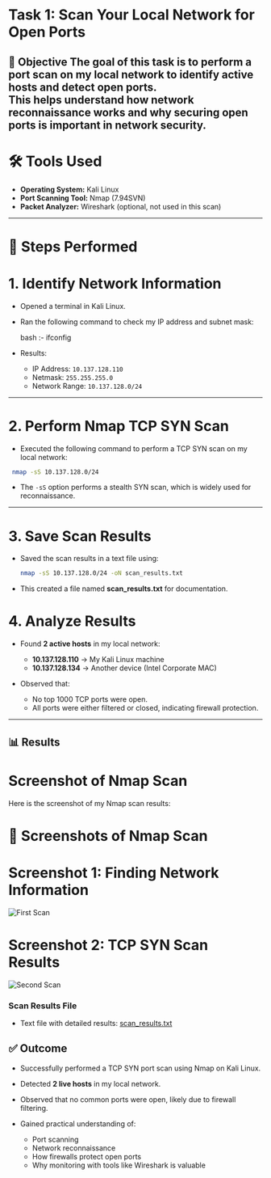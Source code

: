 # Task 1: Scan Your Local Network for Open Ports

📌 Objective
The goal of this task is to perform a port scan on my local network to identify active hosts and detect open ports.  
This helps understand how network reconnaissance works and why securing open ports is important in network security.
---

# 🛠 Tools Used
- **Operating System:** Kali Linux  
- **Port Scanning Tool:** Nmap (7.94SVN)  
- **Packet Analyzer:** Wireshark (optional, not used in this scan)

---

# 📝 Steps Performed

# 1. Identify Network Information
- Opened a terminal in Kali Linux.  
- Ran the following command to check my IP address and subnet mask:

  bash :- ifconfig

* Results:

  * IP Address: `10.137.128.110`
  * Netmask: `255.255.255.0`
  * Network Range: `10.137.128.0/24`

---

# 2. Perform Nmap TCP SYN Scan

* Executed the following command to perform a TCP SYN scan on my local network:

 ```bash
  nmap -sS 10.137.128.0/24
  ```
* The `-sS` option performs a stealth SYN scan, which is widely used for reconnaissance.
---

# 3. Save Scan Results

* Saved the scan results in a text file using:

  ```bash
  nmap -sS 10.137.128.0/24 -oN scan_results.txt
  
* This created a file named **scan\_results.txt** for documentation.

# 4. Analyze Results

* Found **2 active hosts** in my local network:

  * **10.137.128.110** → My Kali Linux machine
  * **10.137.128.134** → Another device (Intel Corporate MAC)
    
* Observed that:

  * No top 1000 TCP ports were open.
  * All ports were either filtered or closed, indicating firewall protection.

---

## 📊 Results

# Screenshot of Nmap Scan

Here is the screenshot of my Nmap scan results:

# 📸 Screenshots of Nmap Scan

# Screenshot 1: Finding Network Information
![First Scan](Screenshot_1.png)

# Screenshot 2: TCP SYN Scan Results
![Second Scan](Screenshot_2.png)

### Scan Results File

* Text file with detailed results: [scan\_results.txt](scan_results.txt)

## ✅ Outcome

* Successfully performed a TCP SYN port scan using Nmap on Kali Linux.
* Detected **2 live hosts** in my local network.
* Observed that no common ports were open, likely due to firewall filtering.
* Gained practical understanding of:

  * Port scanning
  * Network reconnaissance
  * How firewalls protect open ports
  * Why monitoring with tools like Wireshark is valuable
